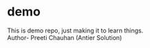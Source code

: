 # demo
This is demo repo, just making it to learn things.
<br>
Author- Preeti Chauhan (Antier Solution)
